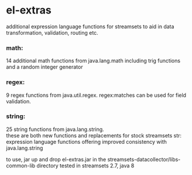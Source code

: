 # el-extras

additional expression language functions for streamsets to aid in data transformation, validation, 
routing etc.   

### math:
  14 additional math functions from java.lang.math including trig functions and a random integer generator

### regex:
  9 regex functions from java.util.regex.  regex:matches can be used for field validation.
  
### string:  
  25 string functions from java.lang.string.  
    these are both new functions and replacements for stock streamsets str: expression language 
    functions offering improved consistency with java.lang.string
 
  
to use, jar up and drop el-extras.jar in the streamsets-datacollector/libs-common-lib directory
tested in streamsets 2.7, java 8

